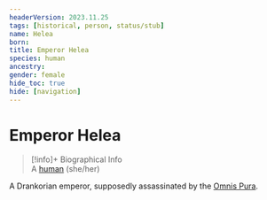 ```yaml
---
headerVersion: 2023.11.25
tags: [historical, person, status/stub]
name: Helea
born:
title: Emperor Helea
species: human
ancestry:
gender: female
hide_toc: true
hide: [navigation]
---
```

# Emperor Helea
>[!info]+ Biographical Info  
> A [human](<../../../species/humans/humans.md>) (she/her)

A Drankorian emperor, supposedly assassinated by the [Omnis Pura](<../../../groups/drankorian-societies/omnis-pura.md>).

